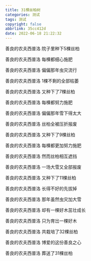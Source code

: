 ```yaml
---
title: 31棵丝柏树
categories: 测试
tags: 测试
copyright: false
abbrlink: 35cc412d
date: 2022-06-18 21:22:32
---
```

善良的农夫西普洛
院子里种下5棵丝柏

善良的农夫西普洛
每棵都细心施肥

善良的农夫西普洛
偏偏那年虫灾流行

善良的农夫西普洛
1棵不剩的全部枯萎

善良的农夫西普洛
又种下了7棵丝柏

善良的农夫西普洛
每棵都努力施肥

善良的农夫西普洛
偏偏那年雪下得太大

善良的农夫西普洛
丝柏全被压折报废

善良的农夫西普洛
又种下了9棵丝柏

善良的农夫西普洛
每棵都更加努力施肥

善良的农夫西普洛
然而丝柏相互遮挡

善良的农夫西普洛
一场大雪又全部报废

善良的农夫西普洛
又种下了11棵丝柏

善良的农夫西普洛
长得不好的先拔掉

善良的农夫西普洛
那年虽然虫灾加大雪

善良的农夫西普洛
却有一棵好木茁壮成长

善良的农夫西普洛
只为育岀一棵好木

善良的农夫西普洛
共栽培了32棵丝柏

善良的农夫西普洛
博爱的这份善良之心

善良的农夫西普洛
葬送了31棵丝柏